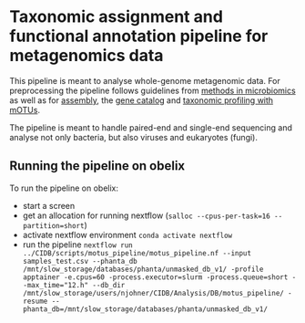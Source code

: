 # Taxonomic assignment and functional annotation pipeline for metagenomics data

This pipeline is meant to analyse whole-genome metagenomic data.
For preprocessing the pipeline follows guidelines from [methods in microbiomics](https://methods-in-microbiomics.readthedocs.io/en/latest/preprocessing/preprocessing.html) as well as for [assembly](https://methods-in-microbiomics.readthedocs.io/en/latest/assembly/metagenomic_workflows.html#id1), the [gene catalog](https://methods-in-microbiomics.readthedocs.io/en/latest/assembly/metagenomic_workflows.html#gene-catalogs) and [taxonomic profiling with mOTUs](https://methods-in-microbiomics.readthedocs.io/en/latest/taxonomic_profiling/metagenomes.html).

The pipeline is meant to handle paired-end and single-end sequencing and analyse not only bacteria, but also viruses and eukaryotes (fungi).

## Running the pipeline on obelix

To run the pipeline on obelix:

- start a screen
- get an allocation for running nextflow (`salloc --cpus-per-task=16 --partition=short`)
- activate nextflow environment `conda activate nextflow`
- run the pipeline `nextflow run ../CIDB/scripts/motus_pipeline/motus_pipeline.nf --input samples_test.csv --phanta_db /mnt/slow_storage/databases/phanta/unmasked_db_v1/ -profile apptainer -e.cpus=60 -process.executor=slurm -process.queue=short --max_time="12.h" --db_dir /mnt/slow_storage/users/njohner/CIDB/Analysis/DB/motus_pipeline/ -resume --phanta_db=/mnt/slow_storage/databases/phanta/unmasked_db_v1/`
